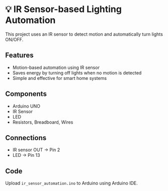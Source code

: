 
# 💡 IR Sensor-based Lighting Automation

This project uses an IR sensor to detect motion and automatically turn lights ON/OFF.

## Features
- Motion-based automation using IR sensor
- Saves energy by turning off lights when no motion is detected
- Simple and effective for smart home systems

## Components
- Arduino UNO
- IR Sensor
- LED
- Resistors, Breadboard, Wires

## Connections
- IR sensor OUT → Pin 2
- LED → Pin 13

## Code
Upload `ir_sensor_automation.ino` to Arduino using Arduino IDE.
